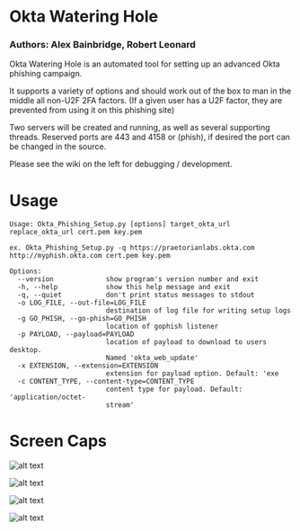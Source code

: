# Okta Watering Hole
### Authors: Alex Bainbridge, Robert Leonard

Okta Watering Hole is an automated tool for setting up an advanced Okta phishing campaign.

It supports a variety of options and should work out of the box to man in the middle all non-U2F 2FA factors. (If a given user has a U2F factor, they are prevented from using it on this phishing site)

Two servers will be created and running, as well as several supporting threads. Reserved ports are 443 and 4158 or (phish), if desired the port can be changed in the source. 



Please see the wiki on the left for debugging / development.


# Usage

```
Usage: Okta_Phishing_Setup.py [options] target_okta_url replace_okta_url cert.pem key.pem

ex. Okta_Phishing_Setup.py -q https://praetorianlabs.okta.com http://myphish.okta.com cert.pem key.pem

Options:
  --version             show program's version number and exit
  -h, --help            show this help message and exit
  -q, --quiet           don't print status messages to stdout
  -o LOG_FILE, --out-file=LOG_FILE
                        destination of log file for writing setup logs
  -g GO_PHISH, --go-phish=GO_PHISH
                        location of gophish listener
  -p PAYLOAD, --payload=PAYLOAD
                        location of payload to download to users desktop.
                        Named 'okta_web_update'
  -x EXTENSION, --extension=EXTENSION
                        extension for payload option. Default: 'exe
  -c CONTENT_TYPE, --content-type=CONTENT_TYPE
                        content type for payload. Default: 'application/octet-
                        stream'
```



# Screen Caps
![alt text](https://github.com/praetorian-inc/Okta_Watering_Hole/blob/master/images/command.png)

![alt text](https://github.com/praetorian-inc/Okta_Watering_Hole/blob/master/images/compare.png)

![alt text](https://github.com/praetorian-inc/Okta_Watering_Hole/blob/master/images/two_factors.png)

![alt text](https://github.com/praetorian-inc/Okta_Watering_Hole/blob/master/images/results.png)

